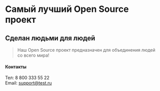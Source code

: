 # Самый лучший Open Source проект

## Сделан людьми для людей

> Наш Open Source проект предназначен для объединения людей со всего мира!

#### Контакты
Тел: 8 800 333 55 22  
Email: [support@test.ru](support@test.ru)
